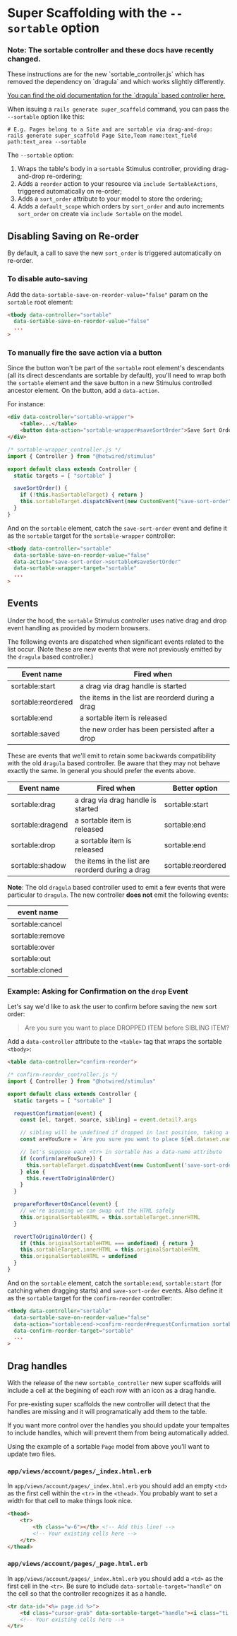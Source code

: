 # Super Scaffolding with the `--sortable` option

<div class="rounded-md border bg-amber-100 border-amber-200 py-4 px-5 mb-3 not-prose">
  <h3 class="text-sm text-amber-800 font-light mb-2">
    Note: The sortable controller and these docs have recently changed.
  </h3>
  <p class="text-sm text-amber-800 font-light mb-2">
    These instructions are for the new `sortable_controller.js` which has removed the dependency on `dragula` and which works slightly differently.
  </p>
  <p class="text-sm text-amber-800 font-light">
    <a href="/docs/super-scaffolding/dragula-sortable">You can find the old documentation for the `dragula` based controller here.</a>
  </p>
</div>

When issuing a `rails generate super_scaffold` command, you can pass the `--sortable` option like this:

```
# E.g. Pages belong to a Site and are sortable via drag-and-drop:
rails generate super_scaffold Page Site,Team name:text_field path:text_area --sortable
```

The `--sortable` option:

1. Wraps the table's body in a `sortable` Stimulus controller, providing drag-and-drop re-ordering;
2. Adds a `reorder` action to your resource via `include SortableActions`, triggered automatically on re-order;
3. Adds a `sort_order` attribute to your model to store the ordering;
4. Adds a `default_scope` which orders by `sort_order` and auto increments `sort_order` on create via `include Sortable` on the model.

## Disabling Saving on Re-order

By default, a call to save the new `sort_order` is triggered automatically on re-order.

### To disable auto-saving

Add the  `data-sortable-save-on-reorder-value="false"` param on the `sortable` root element:

```html
<tbody data-controller="sortable"
  data-sortable-save-on-reorder-value="false"
  ...
>
```

### To manually fire the save action via a button

Since the button won't be part of the `sortable` root element's descendants (all its direct descendants are sortable by default), you'll need to wrap both the `sortable` element and the save button in a new Stimulus controlled ancestor element. On the button, add a `data-action`.

For instance:

```html
<div data-controller="sortable-wrapper">
    <table>...</table>
    <button data-action="sortable-wrapper#saveSortOrder">Save Sort Order</button>
</div>
```

```js
/* sortable-wrapper_controller.js */
import { Controller } from "@hotwired/stimulus"

export default class extends Controller {
  static targets = [ "sortable" ]

  saveSortOrder() {
    if (!this.hasSortableTarget) { return }
    this.sortableTarget.dispatchEvent(new CustomEvent("save-sort-order"))
  }
}
```

And on the `sortable` element, catch the `save-sort-order` event and define it as the `sortable` target for the `sortable-wrapper` controller:

```html
<tbody data-controller="sortable"
  data-sortable-save-on-reorder-value="false"
  data-action="save-sort-order->sortable#saveSortOrder"
  data-sortable-wrapper-target="sortable"
  ...
>
```

## Events

Under the hood, the `sortable` Stimulus controller uses native drag and drop event handling as provided by modern browsers.

The following events are dispatched when significant events related to the list occur. (Note these are new events that were not previously emitted by the `dragula` based controller.)

| Event name         | Fired when                                          |
|--------------------|-----------------------------------------------------|
| sortable:start     | a drag via drag handle is started                   |
| sortable:reordered | the items in the list are reorderd during a drag    |
| sortable:end       | a sortable item is released                         |
| sortable:saved     | the new order has been persisted after a drop       |

These are events that we'll emit to retain some backwards compatibility with the old `dragula` based controller. Be aware that they may not behave exactly the same. In general you should prefer the events above.

| Event name       | Fired when                                         | Better option      |
|------------------|----------------------------------------------------|--------------------|
| sortable:drag    | a drag via drag handle is started                  | sortable:start     |
| sortable:dragend | a sortable item is released                        | sortable:end       |
| sortable:drop    | a sortable item is released                        | sortable:end       |
| sortable:shadow  | the items in the list are reorderd during a drag   | sortable:reordered |

**Note**: The old `dragula` based controller used to emit a few events that were particular to `dragula`. The new controller **does not** emit the following events:

| event name           |
|----------------------|
| sortable:cancel      |
| sortable:remove      |
| sortable:over        |
| sortable:out         |
| sortable:cloned      |

### Example: Asking for Confirmation on the `drop` Event

Let's say we'd like to ask the user to confirm before saving the new sort order:

> Are you sure you want to place DROPPED ITEM before SIBLING ITEM?

Add a `data-controller` attribute to the `<table>` tag that wraps the sortable `<tbody>`:

```html
<table data-controller="confirm-reorder">
```

```js
/* confirm-reorder_controller.js */
import { Controller } from "@hotwired/stimulus"

export default class extends Controller {
  static targets = [ "sortable" ]

  requestConfirmation(event) {
    const [el, target, source, sibling] = event.detail?.args

    // sibling will be undefined if dropped in last position, taking a shortcut here
    const areYouSure = `Are you sure you want to place ${el.dataset.name} before ${sibling.dataset.name}?`

    // let's suppose each <tr> in sortable has a data-name attribute
    if (confirm(areYouSure)) {
      this.sortableTarget.dispatchEvent(new CustomEvent('save-sort-order'))
    } else {
      this.revertToOriginalOrder()
    }
  }

  prepareForRevertOnCancel(event) {
    // we're assuming we can swap out the HTML safely
    this.originalSortableHTML = this.sortableTarget.innerHTML
  }

  revertToOriginalOrder() {
    if (this.originalSortableHTML === undefined) { return }
    this.sortableTarget.innerHTML = this.originalSortableHTML
    this.originalSortableHTML = undefined
  }
}
```

And on the `sortable` element, catch the `sortable:end`, `sortable:start` (for catching when dragging starts) and `save-sort-order` events. Also define it as the `sortable` target for the `confirm-reorder` controller:

```html
<tbody data-controller="sortable"
  data-sortable-save-on-reorder-value="false"
  data-action="sortable:end->confirm-reorder#requestConfirmation sortable:start->confirm-reorder#prepareForRevertOnCancel save-sort-order->sortable#saveSortOrder"
  data-confirm-reorder-target="sortable"
  ...
>
```

## Drag handles

With the release of the new `sortable_controller` new super scaffolds will include a cell at the begining of each row with an icon as a drag handle.

For pre-existing super scaffolds the new controller will detect that the handles are missing and it will programatically add them to the table.

If you want more control over the handles you should update your tempaltes to include handles, which will prevent them from being automatically added.

Using the example of a sortable `Page` model from above you'll want to update two files.

### `app/views/account/pages/_index.html.erb`

In `app/views/account/pages/_index.html.erb` you should add an empty `<td>` as the first cell within the `<tr>` in the `<thead>`. You probably want to set a width for that cell to make things look nice.

```html
<thead>
    <tr>
        <th class="w-6"></th> <!-- Add this line! -->
        <!-- Your existing cells here -->
    </tr>
</thead>
```

### `app/views/account/pages/_page.html.erb`

In `app/views/account/pages/_index.html.erb` you should add a `<td>` as the first cell in the `<tr>`. Be sure to include `data-sortable-target="handle"` on the cell so that the controller recognizes it as a handle.

```html
<tr data-id="<%= page.id %>">
    <td class="cursor-grab" data-sortable-target="handle"><i class="ti ti-menu"></i></td> <!-- Add this line! -->
    <!-- Your existing cells here -->
</tr>
```
